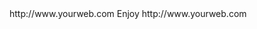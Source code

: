 <? xml version="1.0" ?>
<rss version="2.0">
<channel>
<title>*Freemedia Fully Loaded*</title>
<description></description>
<link>http://www.yourweb.com</link>
<item>
<title>******FreeMedia News***** </title>
<description> Enjoy </description>
<link>http://www.yourweb.com</link>
</channel>
</rss>
